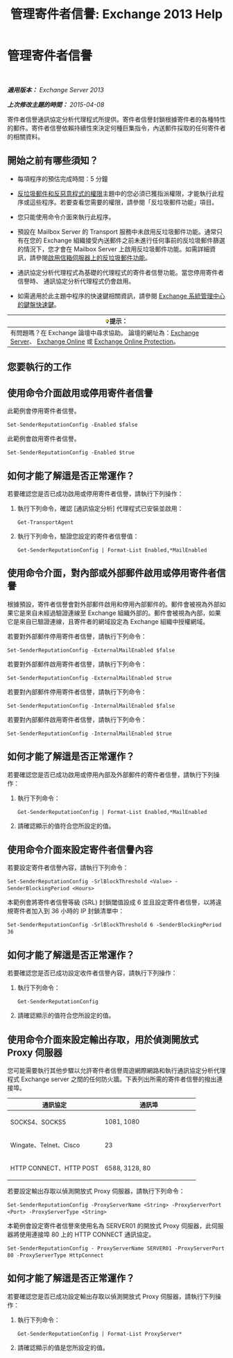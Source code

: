 ﻿---
title: '管理寄件者信譽: Exchange 2013 Help'
TOCTitle: 管理寄件者信譽
ms:assetid: f2716bd9-e3ac-46d9-9264-4e3dabfa0f38
ms:mtpsurl: https://technet.microsoft.com/zh-tw/library/Bb125186(v=EXCHG.150)
ms:contentKeyID: 50474574
ms.date: 05/21/2018
mtps_version: v=EXCHG.150
ms.translationtype: MT
---

# 管理寄件者信譽

 

_**適用版本：** Exchange Server 2013_

_**上次修改主題的時間：** 2015-04-08_

寄件者信譽通訊協定分析代理程式所提供。寄件者信譽封鎖根據寄件者的各種特性的郵件。寄件者信譽依賴持續性來決定何種巨集指令，內送郵件採取的任何寄件者的相關資料。

## 開始之前有哪些須知？

  - 每項程序的預估完成時間：5 分鐘

  - [反垃圾郵件和反惡意程式的權限](anti-spam-and-anti-malware-permissions-exchange-2013-help.md)主題中的您必須已獲指派權限，才能執行此程序或這些程序。若要查看您需要的權限，請參閱「反垃圾郵件功能」項目。

  - 您只能使用命令介面來執行此程序。

  - 預設在 Mailbox Server 的 Transport 服務中未啟用反垃圾郵件功能。通常只有在您的 Exchange 組織接受內送郵件之前未進行任何事前的反垃圾郵件篩選的情況下，您才會在 Mailbox Server 上啟用反垃圾郵件功能。如需詳細資訊，請參閱[啟用信箱伺服器上的反垃圾郵件功能](enable-anti-spam-functionality-on-mailbox-servers-exchange-2013-help.md)。

  - 通訊協定分析代理程式為基礎的代理程式的寄件者信譽功能。當您停用寄件者信譽時、 通訊協定分析代理程式仍會啟用。

  - 如需適用於此主題中程序的快速鍵相關資訊，請參閱 [Exchange 系統管理中心的鍵盤快速鍵](keyboard-shortcuts-in-the-exchange-admin-center-exchange-online-protection-help.md)。

<table>
<thead>
<tr class="header">
<th><img src="images/Bb124558.tip(EXCHG.150).gif" title="提示" alt="提示" />提示：</th>
</tr>
</thead>
<tbody>
<tr class="odd">
<td>有問題嗎？在 Exchange 論壇中尋求協助。 論壇的網址為：<a href="https://go.microsoft.com/fwlink/p/?linkid=60612">Exchange Server</a>、 <a href="https://go.microsoft.com/fwlink/p/?linkid=267542">Exchange Online</a> 或 <a href="https://go.microsoft.com/fwlink/p/?linkid=285351">Exchange Online Protection</a>。</td>
</tr>
</tbody>
</table>


## 您要執行的工作

## 使用命令介面啟用或停用寄件者信譽

此範例會停用寄件者信譽。

    Set-SenderReputationConfig -Enabled $false

此範例會啟用寄件者信譽。

    Set-SenderReputationConfig -Enabled $true

## 如何才能了解這是否正常運作？

若要確認您是否已成功啟用或停用寄件者信譽，請執行下列操作：

1.  執行下列命令，確認 \[通訊協定分析\] 代理程式已安裝並啟用：
    
        Get-TransportAgent

2.  執行下列命令，驗證您設定的寄件者信譽值：
    
        Get-SenderReputationConfig | Format-List Enabled,*MailEnabled

## 使用命令介面，對內部或外部郵件啟用或停用寄件者信譽

根據預設，寄件者信譽會對外部郵件啟用和停用內部郵件的。郵件會被視為外部如果它是來自未經過驗證連線至 Exchange 組織外部的。郵件會被視為內部，如果它是來自已驗證連線，且寄件者的網域設定為 Exchange 組織中授權網域。

若要對外部郵件停用寄件者信譽，請執行下列命令：

    Set-SenderReputationConfig -ExternalMailEnabled $false

若要對外部郵件啟用寄件者信譽，請執行下列命令：

    Set-SenderReputationConfig -ExternalMailEnabled $true

若要對內部郵件停用寄件者信譽，請執行下列命令：

    Set-SenderReputationConfig -InternalMailEnabled $false

若要對內部郵件啟用寄件者信譽，請執行下列命令：

    Set-SenderReputationConfig -InternalMailEnabled $true

## 如何才能了解這是否正常運作？

若要確認您是否已成功啟用或停用內部及外部郵件的寄件者信譽，請執行下列操作：

1.  執行下列命令：
    
        Get-SenderReputationConfig | Format-List Enabled,*MailEnabled

2.  請確認顯示的值符合您所設定的值。

## 使用命令介面來設定寄件者信譽內容

若要設定寄件者信譽內容，請執行下列命令：

    Set-SenderReputationConfig -SrlBlockThreshold <Value> -SenderBlockingPeriod <Hours>

本範例會將寄件者信譽等級 (SRL) 封鎖閾值設成 6 並且設定寄件者信譽，以將違規寄件者加入到 36 小時的 IP 封鎖清單中：

    Set-SenderReputationConfig -SrlBlockThreshold 6 -SenderBlockingPeriod 36

## 如何才能了解這是否正常運作？

若要確認您是否已成功設定收件者信譽內容，請執行下列操作：

1.  執行下列命令：
    
        Get-SenderReputationConfig

2.  請確認顯示的值符合您所設定的值。

## 使用命令介面來設定輸出存取，用於偵測開放式 Proxy 伺服器

您可能需要執行其他步驟以允許寄件者信譽周遊網際網路和執行通訊協定分析代理程式 Exchange server 之間的任何防火牆。下表列出所需的寄件者信譽的撥出連接埠。


<table>
<colgroup>
<col style="width: 50%" />
<col style="width: 50%" />
</colgroup>
<thead>
<tr class="header">
<th>通訊協定</th>
<th>通訊埠</th>
</tr>
</thead>
<tbody>
<tr class="odd">
<td><p>SOCKS4、SOCKS5</p></td>
<td><p>1081, 1080</p></td>
</tr>
<tr class="even">
<td><p>Wingate、Telnet、Cisco</p></td>
<td><p>23</p></td>
</tr>
<tr class="odd">
<td><p>HTTP CONNECT、HTTP POST</p></td>
<td><p>6588, 3128, 80</p></td>
</tr>
</tbody>
</table>


若要設定輸出存取以偵測開放式 Proxy 伺服器，請執行下列命令：

    Set-SenderReputationConfig -ProxyServerName <String> -ProxyServerPort <Port> -ProxyServerType <String>

本範例會設定寄件者信譽來使用名為 SERVER01 的開放式 Proxy 伺服器，此伺服器將使用連接埠 80 上的 HTTP CONNECT 通訊協定。

    Set-SenderReputationConfig - ProxyServerName SERVER01 -ProxyServerPort 80 -ProxyServerType HttpConnect

## 如何才能了解這是否正常運作？

若要確認您是否已成功設定輸出存取以偵測開放式 Proxy 伺服器，請執行下列操作：

1.  執行下列命令：
    
        Get-SenderReputationConfig | Format-List ProxyServer*

2.  請確認顯示的值是您所設定的值。

